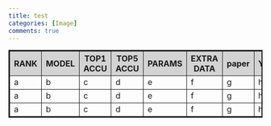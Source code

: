 ```yaml
---
title: test
categories: [Image]
comments: true
---
```


<style> table{border:2px solid; border-collapse:collapse;} th, td{border:1px solid; text-align: left;} th{background-color: lightgray;text-align: center;} </style> 

|RANK|MODEL|TOP1 ACCU|TOP5 ACCU|PARAMS|EXTRA DATA|paper|YEAR|  
|---|---|---|---|---|---|---|---|  
|a|b|c|d|e|f|g|h|  
|a|b|c|d|e|f|g|h|  
|a|b|c|d|e|f|g|h|  
